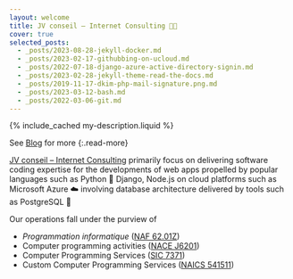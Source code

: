 ```yaml
---
layout: welcome
title: JV conseil – Internet Consulting 👨‍💻
cover: true
selected_posts:
  - _posts/2023-08-28-jekyll-docker.md
  - _posts/2023-02-17-githubbing-on-ucloud.md
  - _posts/2022-07-18-django-azure-active-directory-signin.md
  - _posts/2023-02-28-jekyll-theme-read-the-docs.md
  - _posts/2019-11-17-dkim-php-mail-signature.png.md
  - _posts/2023-03-12-bash.md
  - _posts/2022-03-06-git.md
---
```


{% include_cached my-description.liquid %}

<!--
## Latest Posts
-->

<!--posts-->

See [Blog](/posts/) for more
{:.read-more}

<!-- info -->

[JV conseil – Internet Consulting](https://www.jv-conseil.net) primarily focus on delivering software coding expertise for the developments of web apps propelled by popular languages such as Python 🐍 Django, Node.js on cloud platforms such as Microsoft Azure ☁️ involving database architecture delivered by tools such as PostgreSQL 🐘

Our operations fall under the purview of

- *Programmation informatique* ([NAF 62.01Z](https://www.insee.fr/fr/metadonnees/nafr2/sousClasse/62.01Z))
- Computer programming activities ([NACE J6201](https://inspire.ec.europa.eu/codelist/EconomicActivityNACEValue/J.62.01))
- Computer Programming Services ([SIC 7371](https://www.osha.gov/sic-manual/7371))
- Custom Computer Programming Services ([NAICS 541511](https://www.census.gov/naics/?input=541511&year=2022&details=541511))

<!--

**Here are some ideas to get you started:**

🙋‍♀️ A short introduction - what is your organization all about?
🌈 Contribution guidelines - how can the community get involved?
👩‍💻 Useful resources - where can the community find your docs? Is there anything else the community should know?
🍿 Fun facts - what does your team eat for breakfast?
🧙 Remember, you can do mighty things with the power of [Markdown](https://docs.github.com/github/writing-on-github/getting-started-with-writing-and-formatting-on-github/basic-writing-and-formatting-syntax)

<p><a href="http://www.jv-conseil.net" target="_blank"><img src="https://user-images.githubusercontent.com/8126807/183259498-fc8aa360-60ed-4579-ad2b-168c5a1adc37.svg" width="500px" alt="JV CONSEIL – INTERNET CONSULTING • 2 rue de la Grande Pièce, 78860 Saint Nom-la-Bretèche, France • +33.134621723 • contact@jv-conseil.net"></a></p>

<p><a href="http://www.jv-conseil.net" target="_blank"><img alt="JV CONSEIL – INTERNET CONSULTING • 2 rue de la Grande Pièce, 78860 Saint Nom-la-Bretèche, France • +33.134621723 • contact@jv-conseil.net" src="https://sites.google.com/a/jv-conseil.net/fr/logos/JV-conseil-Internet-Consulting-www.jv-conseil.net-signature-907f14-2480x205-72dpi.svg?width=500" width="500"></a></p>

<p><a href="http://www.jv-conseil.net" target="_blank"><img alt="JV CONSEIL – INTERNET CONSULTING • 2 rue de la Grande Pièce, 78860 Saint Nom-la-Bretèche, France • +33.134621723 • contact@jv-conseil.net" src="https://cdn.jv-conseil.net/_/JV-conseil-Internet-Consulting-www.jv-conseil.net-signature-907f14-2480x205-72dpi.svg" width="500"></a></p>

<p><a href="http://www.jv-conseil.net" target="_blank"><img alt="JV CONSEIL – INTERNET CONSULTING • 2 rue de la Grande Pièce, 78860 Saint Nom-la-Bretèche, France • +33.134621723 • contact@jv-conseil.net" src="https://user-images.githubusercontent.com/8126807/184917005-42e9ba53-67fd-4fbc-a3ec-2c4212645907.png" width="500"></a></p>
-->
